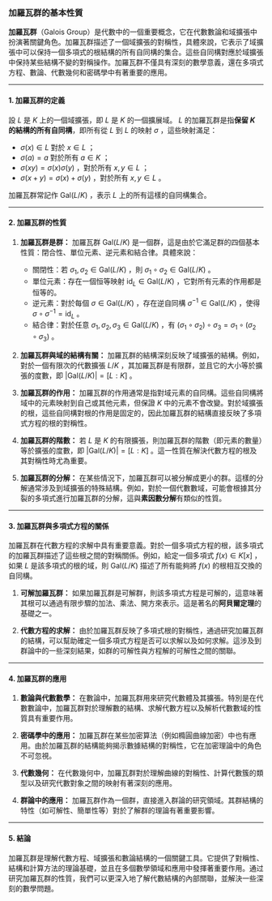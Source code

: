 ### **加羅瓦群的基本性質**

**加羅瓦群**（Galois Group）是代數中的一個重要概念，它在代數數論和域擴張中扮演著關鍵角色。加羅瓦群描述了一個域擴張的對稱性，具體來說，它表示了域擴張中可以保持一個多項式的根結構的所有自同構的集合。這些自同構對應於域擴張中保持某些結構不變的對稱操作。加羅瓦群不僅具有深刻的數學意義，還在多項式方程、數論、代數幾何和密碼學中有著重要的應用。

---

#### **1. 加羅瓦群的定義**

設  $`L`$  是  $`K`$  上的一個域擴張，即  $`L`$  是  $`K`$  的一個擴展域。 $`L`$  的加羅瓦群是指**保留  $`K`$  的結構的所有自同構**，即所有從  $`L`$  到  $`L`$  的映射  $`\sigma`$ ，這些映射滿足：
-  $`\sigma(x) \in L`$  對於  $`x \in L`$ ；
-  $`\sigma(a) = a`$  對於所有  $`a \in K`$ ；
-  $`\sigma(xy) = \sigma(x)\sigma(y)`$ ，對於所有  $`x, y \in L`$ ；
-  $`\sigma(x + y) = \sigma(x) + \sigma(y)`$ ，對於所有  $`x, y \in L`$ 。

加羅瓦群常記作  $`\text{Gal}(L/K)`$ ，表示  $`L`$  上的所有這樣的自同構集合。

---

#### **2. 加羅瓦群的性質**

1. **加羅瓦群是群：**
   加羅瓦群  $`\text{Gal}(L/K)`$  是一個群，這是由於它滿足群的四個基本性質：閉合性、單位元素、逆元素和結合律。具體來說：
   - 關閉性：若  $`\sigma_1, \sigma_2 \in \text{Gal}(L/K)`$ ，則  $`\sigma_1 \circ \sigma_2 \in \text{Gal}(L/K)`$ 。
   - 單位元素：存在一個恒等映射  $`\text{id}_L \in \text{Gal}(L/K)`$ ，它對所有元素的作用都是恒等的。
   - 逆元素：對於每個  $`\sigma \in \text{Gal}(L/K)`$ ，存在逆自同構  $`\sigma^{-1} \in \text{Gal}(L/K)`$ ，使得  $`\sigma \circ \sigma^{-1} = \text{id}_L`$ 。
   - 結合律：對於任意  $`\sigma_1, \sigma_2, \sigma_3 \in \text{Gal}(L/K)`$ ，有  $`(\sigma_1 \circ \sigma_2) \circ \sigma_3 = \sigma_1 \circ (\sigma_2 \circ \sigma_3)`$ 。

2. **加羅瓦群與域的結構有關：**
   加羅瓦群的結構深刻反映了域擴張的結構。例如，對於一個有限次的代數擴張  $`L/K`$ ，其加羅瓦群是有限群，並且它的大小等於擴張的度數，即  $`|\text{Gal}(L/K)| = [L : K]`$ 。

3. **加羅瓦群的作用：**
   加羅瓦群的作用通常是指對域元素的自同構。這些自同構將域中的元素映射到自己或其他元素，但保證  $`K`$  中的元素不會改變。對於域擴張的根，這些自同構對根的作用是固定的，因此加羅瓦群的結構直接反映了多項式方程的根的對稱性。

4. **加羅瓦群的階數：**
   若  $`L`$  是  $`K`$  的有限擴張，則加羅瓦群的階數（即元素的數量）等於擴張的度數，即  $`|\text{Gal}(L/K)| = [L : K]`$ 。這一性質在解決代數方程的根及其對稱性時尤為重要。

5. **加羅瓦群的分解：**
   在某些情況下，加羅瓦群可以被分解成更小的群。這樣的分解通常涉及到域擴張的特殊結構。例如，對於一個代數數域，可能會根據其分裂的多項式進行加羅瓦群的分解，這與**素因數分解**有類似的性質。

---

#### **3. 加羅瓦群與多項式方程的關係**

加羅瓦群在代數方程的求解中具有重要意義。對於一個多項式方程的根，該多項式的加羅瓦群描述了這些根之間的對稱關係。例如，給定一個多項式  $`f(x) \in K[x]`$ ，如果  $`L`$  是該多項式的根的域，則  $`\text{Gal}(L/K)`$  描述了所有能夠將  $`f(x)`$  的根相互交換的自同構。

1. **可解加羅瓦群：**
   如果加羅瓦群是可解群，則該多項式方程是可解的，這意味著其根可以通過有限步驟的加法、乘法、開方來表示。這是著名的**阿貝爾定理**的基礎之一。

2. **代數方程的求解：**
   由於加羅瓦群反映了多項式根的對稱性，通過研究加羅瓦群的結構，可以幫助確定一個多項式方程是否可以求解以及如何求解。這涉及到群論中的一些深刻結果，如群的可解性與方程解的可解性之間的關聯。

---

#### **4. 加羅瓦群的應用**

1. **數論與代數數學：**
   在數論中，加羅瓦群用來研究代數體及其擴張。特別是在代數數論中，加羅瓦群對於理解數的結構、求解代數方程以及解析代數數域的性質具有重要作用。

2. **密碼學中的應用：**
   加羅瓦群在某些加密算法（例如橢圓曲線加密）中也有應用。由於加羅瓦群的結構能夠揭示數據結構的對稱性，它在加密理論中的角色不可忽視。

3. **代數幾何：**
   在代數幾何中，加羅瓦群對於理解曲線的對稱性、計算代數簇的類型以及研究代數對象之間的映射有著深刻的應用。

4. **群論中的應用：**
   加羅瓦群作為一個群，直接進入群論的研究領域。其群結構的特性（如可解性、簡單性等）對於了解群的理論有著重要影響。

---

#### **5. 結論**

加羅瓦群是理解代數方程、域擴張和數論結構的一個關鍵工具。它提供了對稱性、結構和計算方法的理論基礎，並且在多個數學領域和應用中發揮著重要作用。通过研究加羅瓦群的性質，我們可以更深入地了解代數結構的內部關聯，並解決一些深刻的數學問題。